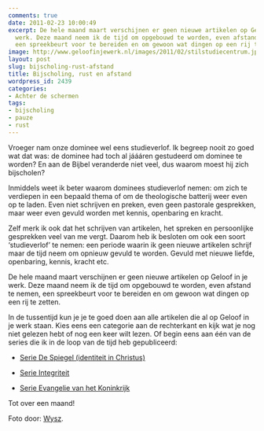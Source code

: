 ```yaml
---
comments: true
date: 2011-02-23 10:00:49
excerpt: De hele maand maart verschijnen er geen nieuwe artikelen op Geloof in je
  werk. Deze maand neem ik de tijd om opgebouwd te worden, even afstand te nemen,
  een spreekbeurt voor te bereiden en om gewoon wat dingen op een rij te zetten.
image: http://www.geloofinjewerk.nl/images/2011/02/stilstudiecentrum.jpg
layout: post
slug: bijscholing-rust-afstand
title: Bijscholing, rust en afstand
wordpress_id: 2439
categories:
- Achter de schermen
tags:
- bijscholing
- pauze
- rust
---
```


Vroeger nam onze dominee wel eens studieverlof. Ik begreep nooit zo goed wat dat was: de dominee had toch al jáááren gestudeerd om dominee te worden? En aan de Bijbel veranderde niet veel, dus waarom moest hij zich bijscholen?

Inmiddels weet ik beter waarom dominees studieverlof nemen: om zich te verdiepen in een bepaald thema of om de theologische batterij weer even op te laden. Even niet schrijven en preken, even geen pastorale gesprekken, maar weer even gevuld worden met kennis, openbaring en kracht.



Zelf merk ik ook dat het schrijven van artikelen, het spreken en persoonlijke gesprekken veel van me vergt. Daarom heb ik besloten om ook een soort ‘studieverlof’ te nemen: een periode waarin ik geen nieuwe artikelen schrijf maar de tijd neem om opnieuw gevuld te worden. Gevuld met nieuwe liefde, openbaring, kennis, kracht etc.

De hele maand maart verschijnen er geen nieuwe artikelen op Geloof in je werk. Deze maand neem ik de tijd om opgebouwd te worden, even afstand te nemen, een spreekbeurt voor te bereiden en om gewoon wat dingen op een rij te zetten.

In de tussentijd kun je je te goed doen aan alle artikelen die al op Geloof in je werk staan. Kies eens een categorie aan de rechterkant en kijk wat je nog niet gelezen hebt of nog een keer wilt lezen. Of begin eens aan één van de series die ik in de loop van de tijd heb gepubliceerd:



	
  * [Serie De Spiegel (identiteit in Christus)](http://www.geloofinjewerk.nl/2009/11/09/kijk-eens-wat-vaker-in-de-spiegel/)

	
  * [Serie Integriteit](http://www.geloofinjewerk.nl/2010/04/19/3-niveaus-van-integriteit/)

	
  * [Serie Evangelie van het Koninkrijk](http://www.geloofinjewerk.nl/2011/01/19/welk-evangelie-verkondigen-wij/)


Tot over een maand!


Foto door: [Wysz](http://www.flickr.com/photos/wysz/73001642/).
